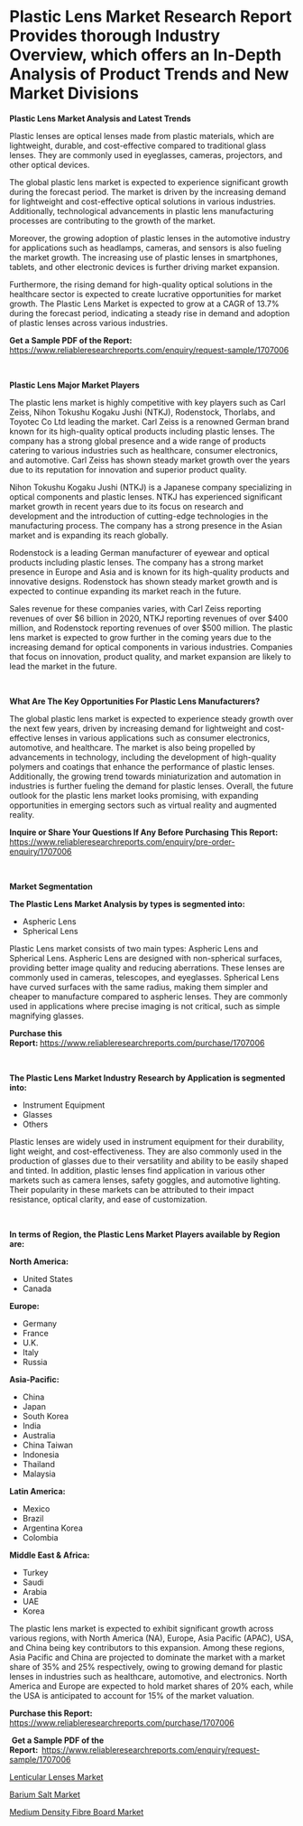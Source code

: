 <p><h1>Plastic Lens Market Research Report Provides thorough Industry Overview, which offers an In-Depth Analysis of Product Trends and New Market Divisions</h1></p><p><strong>Plastic Lens Market Analysis and Latest Trends</strong></p>
<p><p>Plastic lenses are optical lenses made from plastic materials, which are lightweight, durable, and cost-effective compared to traditional glass lenses. They are commonly used in eyeglasses, cameras, projectors, and other optical devices.</p><p>The global plastic lens market is expected to experience significant growth during the forecast period. The market is driven by the increasing demand for lightweight and cost-effective optical solutions in various industries. Additionally, technological advancements in plastic lens manufacturing processes are contributing to the growth of the market.</p><p>Moreover, the growing adoption of plastic lenses in the automotive industry for applications such as headlamps, cameras, and sensors is also fueling the market growth. The increasing use of plastic lenses in smartphones, tablets, and other electronic devices is further driving market expansion.</p><p>Furthermore, the rising demand for high-quality optical solutions in the healthcare sector is expected to create lucrative opportunities for market growth. The Plastic Lens Market is expected to grow at a CAGR of 13.7% during the forecast period, indicating a steady rise in demand and adoption of plastic lenses across various industries.</p></p>
<p><strong>Get a Sample PDF of the Report:&nbsp;</strong> <a href="https://www.reliableresearchreports.com/enquiry/request-sample/1707006">https://www.reliableresearchreports.com/enquiry/request-sample/1707006</a></p>
<p>&nbsp;</p>
<p><strong>Plastic Lens Major Market Players</strong></p>
<p><p>The plastic lens market is highly competitive with key players such as Carl Zeiss, Nihon Tokushu Kogaku Jushi (NTKJ), Rodenstock, Thorlabs, and Toyotec Co Ltd leading the market. Carl Zeiss is a renowned German brand known for its high-quality optical products including plastic lenses. The company has a strong global presence and a wide range of products catering to various industries such as healthcare, consumer electronics, and automotive. Carl Zeiss has shown steady market growth over the years due to its reputation for innovation and superior product quality.</p><p>Nihon Tokushu Kogaku Jushi (NTKJ) is a Japanese company specializing in optical components and plastic lenses. NTKJ has experienced significant market growth in recent years due to its focus on research and development and the introduction of cutting-edge technologies in the manufacturing process. The company has a strong presence in the Asian market and is expanding its reach globally.</p><p>Rodenstock is a leading German manufacturer of eyewear and optical products including plastic lenses. The company has a strong market presence in Europe and Asia and is known for its high-quality products and innovative designs. Rodenstock has shown steady market growth and is expected to continue expanding its market reach in the future.</p><p>Sales revenue for these companies varies, with Carl Zeiss reporting revenues of over $6 billion in 2020, NTKJ reporting revenues of over $400 million, and Rodenstock reporting revenues of over $500 million. The plastic lens market is expected to grow further in the coming years due to the increasing demand for optical components in various industries. Companies that focus on innovation, product quality, and market expansion are likely to lead the market in the future.</p></p>
<p>&nbsp;</p>
<p><strong>What Are The Key Opportunities For Plastic Lens Manufacturers?</strong></p>
<p><p>The global plastic lens market is expected to experience steady growth over the next few years, driven by increasing demand for lightweight and cost-effective lenses in various applications such as consumer electronics, automotive, and healthcare. The market is also being propelled by advancements in technology, including the development of high-quality polymers and coatings that enhance the performance of plastic lenses. Additionally, the growing trend towards miniaturization and automation in industries is further fueling the demand for plastic lenses. Overall, the future outlook for the plastic lens market looks promising, with expanding opportunities in emerging sectors such as virtual reality and augmented reality.</p></p>
<p><strong>Inquire or Share Your Questions If Any Before Purchasing This Report:</strong> <a href="https://www.reliableresearchreports.com/enquiry/pre-order-enquiry/1707006">https://www.reliableresearchreports.com/enquiry/pre-order-enquiry/1707006</a></p>
<p>&nbsp;</p>
<p><strong>Market Segmentation</strong></p>
<p><strong>The Plastic Lens Market Analysis by types is segmented into:</strong></p>
<p><ul><li>Aspheric Lens</li><li>Spherical Lens</li></ul></p>
<p><p>Plastic Lens market consists of two main types: Aspheric Lens and Spherical Lens. Aspheric Lens are designed with non-spherical surfaces, providing better image quality and reducing aberrations. These lenses are commonly used in cameras, telescopes, and eyeglasses. Spherical Lens have curved surfaces with the same radius, making them simpler and cheaper to manufacture compared to aspheric lenses. They are commonly used in applications where precise imaging is not critical, such as simple magnifying glasses.</p></p>
<p><strong>Purchase this Report:&nbsp;</strong><a href="https://www.reliableresearchreports.com/purchase/1707006">https://www.reliableresearchreports.com/purchase/1707006</a></p>
<p>&nbsp;</p>
<p><strong>The Plastic Lens Market Industry Research by Application is segmented into:</strong></p>
<p><ul><li>Instrument Equipment</li><li>Glasses</li><li>Others</li></ul></p>
<p><p>Plastic lenses are widely used in instrument equipment for their durability, light weight, and cost-effectiveness. They are also commonly used in the production of glasses due to their versatility and ability to be easily shaped and tinted. In addition, plastic lenses find application in various other markets such as camera lenses, safety goggles, and automotive lighting. Their popularity in these markets can be attributed to their impact resistance, optical clarity, and ease of customization.</p></p>
<p>&nbsp;</p>
<p><strong>In terms of Region, the Plastic Lens Market Players available by Region are:</strong></p>
<p>
    <p> <strong> North America: </strong>
        <ul>
            <li>United States</li>
            <li>Canada</li>
        </ul>
        </p> 
    <p> <strong> Europe: </strong>
        <ul>
            <li>Germany</li>
            <li>France</li>
            <li>U.K.</li>
            <li>Italy</li>
            <li>Russia</li>
        </ul>
        </p> 
    <p> <strong> Asia-Pacific: </strong>
        <ul>
            <li>China</li>
            <li>Japan</li>
            <li>South Korea</li>
            <li>India</li>
            <li>Australia</li>
            <li>China Taiwan</li>
            <li>Indonesia</li>
            <li>Thailand</li>
            <li>Malaysia</li>
        </ul>
        </p> 
    <p> <strong> Latin America: </strong>
        <ul>
            <li>Mexico</li>
            <li>Brazil</li>
            <li>Argentina Korea</li>
            <li>Colombia</li>
        </ul>
        </p> 
    <p> <strong> Middle East & Africa: </strong>
        <ul>
            <li>Turkey</li>
            <li>Saudi</li>
            <li>Arabia</li>
            <li>UAE</li>
            <li>Korea</li>
        </ul>
    </p>
    </p>
<p><p>The plastic lens market is expected to exhibit significant growth across various regions, with North America (NA), Europe, Asia Pacific (APAC), USA, and China being key contributors to this expansion. Among these regions, Asia Pacific and China are projected to dominate the market with a market share of 35% and 25% respectively, owing to growing demand for plastic lenses in industries such as healthcare, automotive, and electronics. North America and Europe are expected to hold market shares of 20% each, while the USA is anticipated to account for 15% of the market valuation.</p></p>
<p><strong>Purchase this Report: </strong><a href="https://www.reliableresearchreports.com/purchase/1707006">https://www.reliableresearchreports.com/purchase/1707006</a></p>
<p>&nbsp;<strong>Get a Sample PDF of the Report:&nbsp;&nbsp;</strong><a href="https://www.reliableresearchreports.com/enquiry/request-sample/1707006">https://www.reliableresearchreports.com/enquiry/request-sample/1707006</a></p>
<p><strong></strong></p>
<p><p><a href="https://github.com/lataunyatinikmelvin59ilbd0dv/Market-Research-Report-List-1/blob/main/lenticular-lenses-market.md">Lenticular Lenses Market</a></p><p><a href="https://github.com/pgtimber/Market-Research-Report-List-1/blob/main/barium-salt-market.md">Barium Salt Market</a></p><p><a href="https://github.com/arionmp/Market-Research-Report-List-2/blob/main/medium-density-fibre-board-market.md">Medium Density Fibre Board Market</a></p></p>